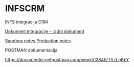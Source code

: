 # INFSCRM
INFS integracija CRM

[Dokument integracije - radni dokument](crm2erp.md)

[Sandbox notes](sandbox.md)
[Production notes](production-notes.md)

POSTMAN dokumentacija

https://documenter.getpostman.com/view/512845/TVzLnKbY
 
